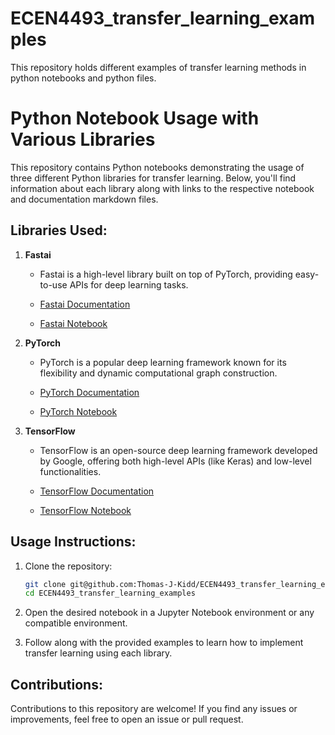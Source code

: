 # ECEN4493_transfer_learning_examples
This repository holds different examples of transfer learning methods in python notebooks and python files. 

# Python Notebook Usage with Various Libraries

This repository contains Python notebooks demonstrating the usage of three different Python libraries for transfer learning. Below, you'll find information about each library along with links to the respective notebook and documentation markdown files.

## Libraries Used:

1. **Fastai**
    - Fastai is a high-level library built on top of PyTorch, providing easy-to-use APIs for deep learning tasks.

    - [Fastai Documentation](transfer_learning_fastai.md)
    - [Fastai Notebook](transfer_learning_fastai.ipynb)

2. **PyTorch**
    - PyTorch is a popular deep learning framework known for its flexibility and dynamic computational graph construction.

    - [PyTorch Documentation](transfer_learning_pytorch.md)
    - [PyTorch Notebook](transfer_learning_pytorch.ipynb)

3. **TensorFlow**
    - TensorFlow is an open-source deep learning framework developed by Google, offering both high-level APIs (like Keras) and low-level functionalities.

    - [TensorFlow Documentation](transfer_learning_tensorflow.md)
    - [TensorFlow Notebook](transfer_learning_tensorflow.ipynb)

## Usage Instructions:

1. Clone the repository:

    ```bash
    git clone git@github.com:Thomas-J-Kidd/ECEN4493_transfer_learning_examples.git
    cd ECEN4493_transfer_learning_examples
    ```

2. Open the desired notebook in a Jupyter Notebook environment or any compatible environment.

3. Follow along with the provided examples to learn how to implement transfer learning using each library.

## Contributions:

Contributions to this repository are welcome! If you find any issues or improvements, feel free to open an issue or pull request.



